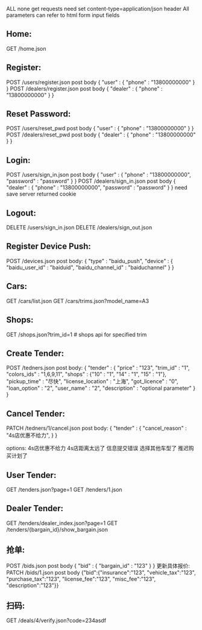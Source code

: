 ALL none get requests need set content-type=application/json header
All parameters can refer to html form input fields

Home:
-----
GET /home.json

Register:
---------
POST /users/register.json   post body   { "user" : { "phone" : "13800000000" } }
POST /dealers/register.json post body   { "dealer" : { "phone" : "13800000000" } }


Reset Password:
---------------
POST /users/reset_pwd       post body   { "user" : { "phone" : "13800000000" } }
POST /dealers/reset_pwd     post body   { "dealer" : { "phone" : "13800000000" } }

Login:
------
POST /users/sign_in.json    post body   { "user" : { "phone" : "13800000000", "password" : "password" } }
POST /dealers/sign_in.json  post body   { "dealer" : { "phone" : "13800000000", "password" : "password" } }
need save server returned cookie

Logout:
-------
DELETE /users/sign_in.json
DELETE /dealers/sign_out.json


Register Device Push:
---------------------
POST /devices.json          post body:
{ "type" : "baidu_push", "device" : { "baidu_user_id" : "baiduid", "baidu_channel_id" : "baiduchannel" } }

Cars:
-----
GET /cars/list.json
GET /cars/trims.json?model_name=A3


Shops:
------
GET /shops.json?trim_id=1 # shops api for specified trim


Create Tender:
--------------
POST /tedners.json
post body:
{
  "tender" : {
    "price" : "123",
    "trim_id" : "1",
    "colors_ids" : "1,6,9,11",
    "shops" : {"10" : "1", "14" : "1", "15" : "1"},
    "pickup_time" : "尽快",
    "license_location" : "上海",
    "got_licence" : "0",
    "loan_option" : "2",
    "user_name" : "2",
    "description" : "optional parameter"
  }
}


Cancel Tender:
---------------
PATCH /tedners/1/cancel.json
post body:
{
  "tender" : {
    "cancel_reason" : "4s店优惠不给力",
  }
}

options:
4s店优惠不给力
4s店距离太远了
信息提交错误
选择其他车型了
推迟购买计划了

User Tender:
------------
GET /tenders.json?page=1
GET /tenders/1.json


Dealer Tender:
--------------
GET /tenders/dealer_index.json?page=1
GET /tenders/{bargain_id}/show_bargain.json

抢单:
----
POST /bids.json  post body { "bid" : { "bargain_id" : "123" } }
更新具体报价:
PATCH /bids/1.json post body
{"bid":{"insurance":"123", "vehicle_tax":"123", "purchase_tax":"123", "license_fee":"123", "misc_fee":"123", "description":"123"}}


扫码:
----
GET /deals/4/verify.json?code=234asdf

